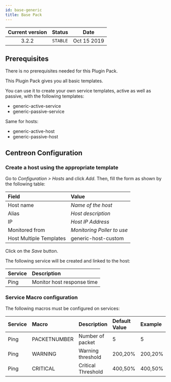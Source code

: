 ```yaml
---
id: base-generic
title: Base Pack
---
```


| Current version | Status | Date |
| :-: | :-: | :-: |
| 3.2.2 | `STABLE` | Oct 15 2019 |

## Prerequisites

There is no prerequisites needed for this Plugin Pack.

This Plugin Pack gives you all basic templates.

You can use it to create your own service templates, active as well as passive, with the following templates:

  - generic-active-service
  - generic-passive-service

Same for hosts:

  - generic-active-host
  - generic-passive-host

## Centreon Configuration

### Create a host using the appropriate template

Go to *Configuration \> Hosts* and click *Add*. Then, fill the form as shown by the following table:

| Field                   | Value                      |
| :---------------------- | :------------------------- |
| Host name               | *Name of the host*         |
| Alias                   | *Host description*         |
| IP                      | *Host IP Address*          |
| Monitored from          | *Monitoring Poller to use* |
| Host Multiple Templates | generic-host-custom        |

Click on the *Save* button.

The following service will be created and linked to the host:

| Service | Description                |
| :------ | :------------------------- |
| Ping    | Monitor host response time |

### Service Macro configuration

The following macros must be configured on services:

| Service | Macro        | Description        | Default Value | Example |
| :------ | :----------- | :----------------- | :------------ | :------ |
| Ping    | PACKETNUMBER | Number of packet   | 5             | 5       |
| Ping    | WARNING      | Warning threshold  | 200,20%       | 200,20% |
| Ping    | CRITICAL     | Critical Threshold | 400,50%       | 400,50% |


